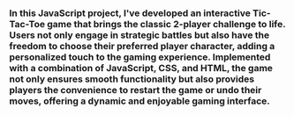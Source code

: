 ### In this JavaScript project, I've developed an interactive Tic-Tac-Toe game that brings the classic 2-player challenge to life. Users not only engage in strategic battles but also have the freedom to choose their preferred player character, adding a personalized touch to the gaming experience. Implemented with a combination of JavaScript, CSS, and HTML, the game not only ensures smooth functionality but also provides players the convenience to restart the game or undo their moves, offering a dynamic and enjoyable gaming interface.
